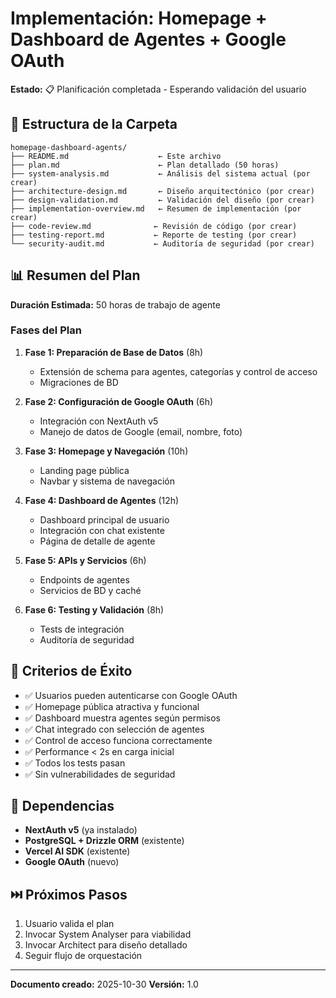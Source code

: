 # Implementación: Homepage + Dashboard de Agentes + Google OAuth

**Estado:** 📋 Planificación completada - Esperando validación del usuario

## 📁 Estructura de la Carpeta

```
homepage-dashboard-agents/
├── README.md                    ← Este archivo
├── plan.md                      ← Plan detallado (50 horas)
├── system-analysis.md           ← Análisis del sistema actual (por crear)
├── architecture-design.md       ← Diseño arquitectónico (por crear)
├── design-validation.md         ← Validación del diseño (por crear)
├── implementation-overview.md   ← Resumen de implementación (por crear)
├── code-review.md              ← Revisión de código (por crear)
├── testing-report.md           ← Reporte de testing (por crear)
└── security-audit.md           ← Auditoría de seguridad (por crear)
```

## 📊 Resumen del Plan

**Duración Estimada:** 50 horas de trabajo de agente

### Fases del Plan

1. **Fase 1: Preparación de Base de Datos** (8h)
   - Extensión de schema para agentes, categorías y control de acceso
   - Migraciones de BD

2. **Fase 2: Configuración de Google OAuth** (6h)
   - Integración con NextAuth v5
   - Manejo de datos de Google (email, nombre, foto)

3. **Fase 3: Homepage y Navegación** (10h)
   - Landing page pública
   - Navbar y sistema de navegación

4. **Fase 4: Dashboard de Agentes** (12h)
   - Dashboard principal de usuario
   - Integración con chat existente
   - Página de detalle de agente

5. **Fase 5: APIs y Servicios** (6h)
   - Endpoints de agentes
   - Servicios de BD y caché

6. **Fase 6: Testing y Validación** (8h)
   - Tests de integración
   - Auditoría de seguridad

## 🎯 Criterios de Éxito

- ✅ Usuarios pueden autenticarse con Google OAuth
- ✅ Homepage pública atractiva y funcional
- ✅ Dashboard muestra agentes según permisos
- ✅ Chat integrado con selección de agentes
- ✅ Control de acceso funciona correctamente
- ✅ Performance < 2s en carga inicial
- ✅ Todos los tests pasan
- ✅ Sin vulnerabilidades de seguridad

## 🔗 Dependencias

- **NextAuth v5** (ya instalado)
- **PostgreSQL + Drizzle ORM** (existente)
- **Vercel AI SDK** (existente)
- **Google OAuth** (nuevo)

## ⏭️ Próximos Pasos

1. Usuario valida el plan
2. Invocar System Analyser para viabilidad
3. Invocar Architect para diseño detallado
4. Seguir flujo de orquestación

---

**Documento creado:** 2025-10-30
**Versión:** 1.0
